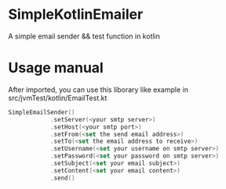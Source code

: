 # SimpleKotlinEmailer
A simple email sender &amp;&amp; test function in kotlin
# Usage manual
After imported, you can use this liborary like example in src/jvmTest/kotlin/EmailTest.kt

```kotlin
SimpleEmailSender()
            .setServer(<your smtp server>)
            .setHost(<your smtp port>)
            .setFrom(<set the send email address>)
            .setTo(<set the email address to receive>)
            .setUsername(<set your username on smtp server>)
            .setPassword(<set your password on smtp server>)
            .setSubject(<set your email subject>)
            .setContent(<set your email content>)
            .send()
```
